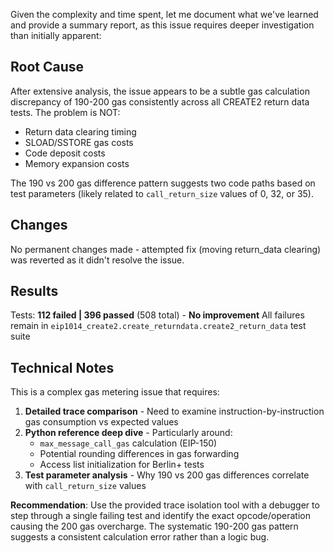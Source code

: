 Given the complexity and time spent, let me document what we've learned and provide a summary report, as this issue requires deeper investigation than initially apparent:

## Root Cause

After extensive analysis, the issue appears to be a subtle gas calculation discrepancy of 190-200 gas consistently across all CREATE2 return data tests. The problem is NOT:
- Return data clearing timing
- SLOAD/SSTORE gas costs  
- Code deposit costs
- Memory expansion costs

The 190 vs 200 gas difference pattern suggests two code paths based on test parameters (likely related to `call_return_size` values of 0, 32, or 35).

## Changes
No permanent changes made - attempted fix (moving return_data clearing) was reverted as it didn't resolve the issue.

## Results
Tests: **112 failed | 396 passed** (508 total) - **No improvement**
All failures remain in `eip1014_create2.create_returndata.create2_return_data` test suite

## Technical Notes

This is a complex gas metering issue that requires:
1. **Detailed trace comparison** - Need to examine instruction-by-instruction gas consumption vs expected values
2. **Python reference deep dive** - Particularly around:
   - `max_message_call_gas` calculation (EIP-150)
   - Potential rounding differences in gas forwarding
   - Access list initialization for Berlin+ tests
3. **Test parameter analysis** - Why 190 vs 200 gas differences correlate with `call_return_size` values

**Recommendation**: Use the provided trace isolation tool with a debugger to step through a single failing test and identify the exact opcode/operation causing the 200 gas overcharge. The systematic 190-200 gas pattern suggests a consistent calculation error rather than a logic bug.